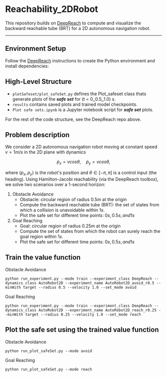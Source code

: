 # Reachability_2DRobot

This repository builds on [DeepReach](https://github.com/smlbansal/deepreach/tree/public_release) to compute and visualize the backward reachable tube (BRT) for a 2D autonomous navigation robot.

---

## Environment Setup

Follow the [DeepReach](https://github.com/smlbansal/deepreach/tree/public_release) instructions to create the Python environment and install dependencies:  

## High-Level Structure
* `plotSafeset/plot_safeSet.py` defines the Plot_safeset class thats generate plots of the _**safe set**_ for \(t = 0,\,0.5,\,1.0\) s.
* `results` contains saved plots and trained model checkpoints.
* `Plot safe sets.ipynb` is a Jupyter notebook script for _**safe set**_ plots.
  
For the rest of the code structure, see the DeepReach repo above.

## Problem description
We consider a 2D autonomous navigation robot moving at constant speed $v = 1m/s$ in the 2D plane with dynamics

$$\dot{p}_x = v \mathrm{ } cos \theta, \quad \dot{p}_y = v \mathrm{ } cos \theta,$$

where $(p_x, p_y)$ is the robot's position and $\theta \in [-\pi,\pi]$ is a control input (the heading). Using Hamilton-Jacobi reachability (via the DeepReach toolbox), we solve two scenarios over a 1-second horizon:

1. Obstacle Avoidance
    * Obstacle: circular region of radius $0.5m$ at the origin
    * Compute the backward reachable tube (BRT): the set of states from which a collision is unavoidable within $1s$.
    * Plot the safe set for different time points: $0s, 0.5s, and 1s$
2. Goal Reaching
    * Goal: circular region of radius $0.25m$ at the origin
    * Compute the set of states from which the robot can surely reach the goal region within $1s$.
    * Plot the safe set for different time points: $0s, 0.5s, and 1s$
## Train the value function
Obstacle Avoidance

    python run_experiment.py --mode train --experiment_class DeepReach --dynamics_class AutoRobot2D --experiment_name AutoRobot2D_avoid_r0.5 --minWith target --radius 0.5 --velocity 1.0 --set_mode avoid
    
Goal Reaching

    python run_experiment.py --mode train --experiment_class DeepReach --dynamics_class AutoRobot2D --experiment_name AutoRobot2D_reach_r0.25 --minWith target --radius 0.25 --velocity 1.0 --set_mode reach
    
## Plot the safe set using the trained value function
Obstacle Avoidance

    python run_plot_safeSet.py --mode avoid
    
Goal Reaching

    python run_plot_safeSet.py --mode reach

